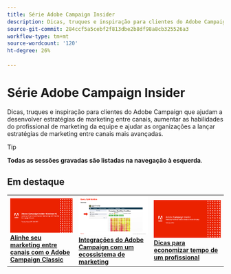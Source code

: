```yaml
---
title: Série Adobe Campaign Insider
description: Dicas, truques e inspiração para clientes do Adobe Campaign que ajudam a desenvolver estratégias de marketing entre canais, aumentar as habilidades do profissional de marketing da equipe e ajudar as organizações a lançar estratégias de marketing entre canais mais avançadas.
source-git-commit: 284ccf5a5cebf2f813dbe2b8df98a8cb325526a3
workflow-type: tm+mt
source-wordcount: '120'
ht-degree: 26%

---
```


# Série Adobe Campaign Insider

Dicas, truques e inspiração para clientes do Adobe Campaign que ajudam a desenvolver estratégias de marketing entre canais, aumentar as habilidades do profissional de marketing da equipe e ajudar as organizações a lançar estratégias de marketing entre canais mais avançadas.

>[!TIP]
>
>**Todas as sessões gravadas são listadas na navegação à esquerda**.

## Em destaque

<table>
  <tr>
   <td>
      <a href="2022/cross-channel.md">
      <img alt="Alinhe seu marketing entre canais com o Adobe Campaign Classic" src="assets/cross-channel.png"/>
      </a>
      <div>
         <a href="./2022/cross-channel.md"><strong>Alinhe seu marketing entre canais com o Adobe Campaign Classic</strong></a>
         <br/>
      </div>
   </td>
   <td>
      <a href="2022/integrations.md">
      <img alt="Integrações do Adobe Campaign com um ecossistema de marketing" src="assets/integrations.png"/>
      </a>
      <div>
         <a href="./2022/integrations.md"><strong>Integrações do Adobe Campaign com um ecossistema de marketing</strong></a>
         <br/>
      </div>
   </td>
   <td>
      <a href="2022/tips.md">
      <img alt="Dicas para economizar tempo de um profissional" src="./assets/tips.png"/>
      </a>
      <div>
         <a href="2022/tips.md"><strong>Dicas para economizar tempo de um profissional</strong></a>
         <br/>
      </div>
   </td>
</table>
